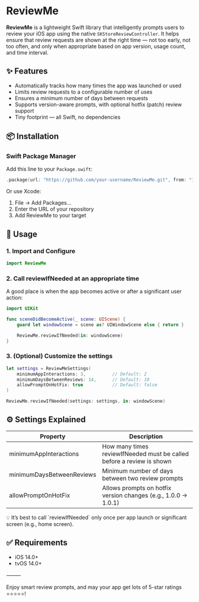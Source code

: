 # ReviewMe

**ReviewMe** is a lightweight Swift library that intelligently prompts users to review your iOS app using the native `SKStoreReviewController`. It helps ensure that review requests are shown at the right time — not too early, not too often, and only when appropriate based on app version, usage count, and time interval.

## ✨ Features

- Automatically tracks how many times the app was launched or used
- Limits review requests to a configurable number of uses
- Ensures a minimum number of days between requests
- Supports version-aware prompts, with optional hotfix (patch) review support
- Tiny footprint — all Swift, no dependencies

## 📦 Installation

### Swift Package Manager

Add this line to your `Package.swift`:

```swift
.package(url: "https://github.com/your-username/ReviewMe.git", from: "1.0.0")
```

Or use Xcode:
1. File → Add Packages…
2. Enter the URL of your repository
3. Add ReviewMe to your target

## 🚀 Usage

### 1. Import and Configure

```swift
import ReviewMe
```

### 2. Call reviewIfNeeded at an appropriate time

A good place is when the app becomes active or after a significant user action:

```swift
import UIKit

func sceneDidBecomeActive(_ scene: UIScene) {
    guard let windowScene = scene as? UIWindowScene else { return }

    ReviewMe.reviewIfNeeded(in: windowScene)
}
```

### 3. (Optional) Customize the settings

```swift
let settings = ReviewMeSettings(
    minimumAppInteractions: 3,          // Default: 2
    minimumDaysBetweenReviews: 14,      // Default: 10
    allowPromptOnHotFix: true           // Default: false
)

ReviewMe.reviewIfNeeded(settings: settings, in: windowScene)
```

## ⚙️ Settings Explained

|Property|Description|
|-|-|
|minimumAppInteractions|How many times reviewIfNeeded must be called before a review is shown|
|minimumDaysBetweenReviews|Minimum number of days between two review prompts|
|allowPromptOnHotFix|Allows prompts on hotfix version changes (e.g., 1.0.0 → 1.0.1)|

<note>
💡 It’s best to call `reviewIfNeeded` only once per app launch or significant screen (e.g., home screen).
</note>

## ✅ Requirements

- iOS 14.0+
- tvOS 14.0+

⸻

Enjoy smart review prompts, and may your app get lots of 5-star ratings ⭐️⭐️⭐️⭐️⭐️!

